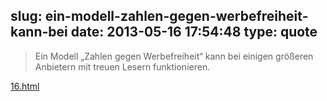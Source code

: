 slug: ein-modell-zahlen-gegen-werbefreiheit-kann-bei
date: 2013-05-16 17:54:48
type: quote
---

> Ein Modell „Zahlen gegen Werbefreiheit“ kann bei einigen größeren Anbietern mit treuen Lesern funktionieren.

[16.html](http://meedia.de/internet/werbung-hat-sich-zu-weit-vom-nutzer-entfernt/2013/05/16.html)
